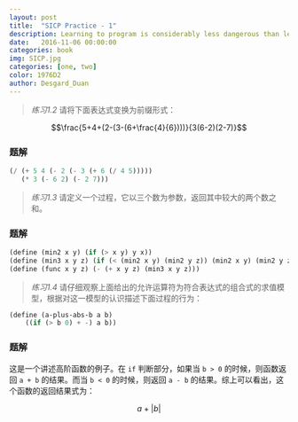 ```yaml
---
layout: post
title:  "SICP Practice - 1"
description: Learning to program is considerably less dangerous than learning sorcery
date:   2016-11-06 00:00:00 
categories: book  
img: SICP.jpg
categories: [one, two]
color: 1976D2
author: Desgard_Duan
---
```


> *练习1.2* 请将下面表达式变换为前缀形式：


$$\frac{5+4+(2-(3-(6+\frac{4}{6})))}{3(6-2)(2-7)}$$

### 题解

```lisp
(/ (+ 5 4 (- 2 (- 3 (+ 6 (/ 4 5)))))
   (* 3 (- 6 2) (- 2 7)))
```


> *练习1.3* 请定义一个过程，它以三个数为参数，返回其中较大的两个数之和。


### 题解

```lisp
(define (min2 x y) (if (> x y) y x))
(define (min3 x y z) (if (< (min2 x y) (min2 y z)) (min2 x y) (min2 y z)))
(define (func x y z) (- (+ x y z) (min3 x y z)))
```

> *练习1.4* 请仔细观察上面给出的允许运算符为符合表达式的组合式的求值模型，根据对这一模型的认识描述下面过程的行为：

```lisp
(define (a-plus-abs-b a b)
	((if (> b 0) + -) a b))
```

### 题解

这是一个讲述高阶函数的例子。在 `if` 判断部分，如果当 `b > 0` 的时候，则函数返回 `a + b` 的结果。而当 `b < 0` 的时候，则返回 `a - b` 的结果。综上可以看出，这个函数的返回结果式为：

$$a + |b|$$
